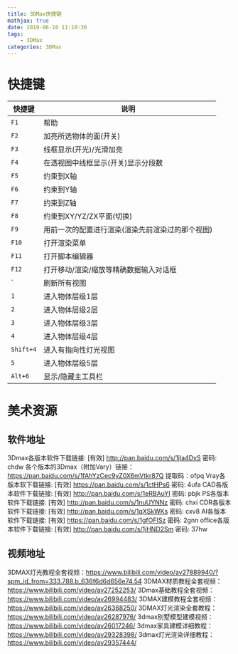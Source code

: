 ```yaml
---
title: 3DMax快捷键
mathjax: true
date: 2019-06-10 11:10:30
tags:
    - 3DMax
categories: 3DMax
---
```

# 快捷键
|快捷键     |说明|
|--         |--|
|`F1`       |帮助|
|`F2`       |加亮所选物体的面(开关)|
|`F3`       |线框显示(开光)/光滑加亮|
|`F4`       |在透视图中线框显示(开关)显示分段数|
|`F5`       |约束到X轴|
|`F6`       |约束到Y轴|
|`F7`       |约束到Z轴|
|`F8`       |约束到XY/YZ/ZX平面(切换)|
|`F9`       |用前一次的配置进行渲染(渲染先前渲染过的那个视图)|
|`F10`      |打开渲染菜单|
|`F11`      |打开脚本编辑器|
|`F12`      |打开移动/渲染/缩放等精确数据输入对话框|
|`          |刷新所有视图|
|`1`        |进入物体层级1层|
|`2`        |进入物体层级2层|
|`3`        |进入物体层级3层|
|`4`        |进入物体层级4层|
|`Shift+4`  |进入有指向性灯光视图|
|`5`        |进入物体层级5层|
|`Alt+6`    |显示/隐藏主工具栏|

# 美术资源
## 软件地址
3Dmax各版本软件下载链接: [有效] http://pan.baidu.com/s/1jIa4DvS 密码: chdw
各个版本的3Dmax（附加Vary）链接：https://pan.baidu.com/s/1fAhYzCec9yZ0X6mVtkr87Q 提取码：ofpq
Vray各版本软下载链接: [有效] https://pan.baidu.com/s/1ctHPs6 密码: 4ufa
CAD各版本软件下载链接: [有效] http://pan.baidu.com/s/1eRBAuYI 密码: pbjk
PS各版本软件下载链接: [有效] http://pan.baidu.com/s/1nuUYNNz 密码: chxi
CDR各版本软件下载链接: [有效] http://pan.baidu.com/s/1qXSkWKs 密码: cxv8
AI各版本软件下载链接: [有效] https://pan.baidu.com/s/1gfOFISz 密码: 2gnn
office各版本软件下载链接: [有效] http://pan.baidu.com/s/1jHND2Sm 密码: 37hw
## 视频地址
3DMAX灯光教程全套视频：https://www.bilibili.com/video/av27889940/?spm_id_from=333.788.b_636f6d6d656e74.54
3DMAX材质教程全套视频：https://www.bilibili.com/video/av27252253/
3Dmax基础教程全套视频：https://www.bilibili.com/video/av26994483/
3DMAX建模教程全套视频：https://www.bilibili.com/video/av26368250/
3DMAX灯光渲染全套教程：https://www.bilibili.com/video/av26287976/
3dmax别墅模型建模视频：https://www.bilibili.com/video/av26017246/
3dmax家具建模详细教程：https://www.bilibili.com/video/av29328398/
3dmax灯光渲染详细教程：https://www.bilibili.com/video/av29357444/